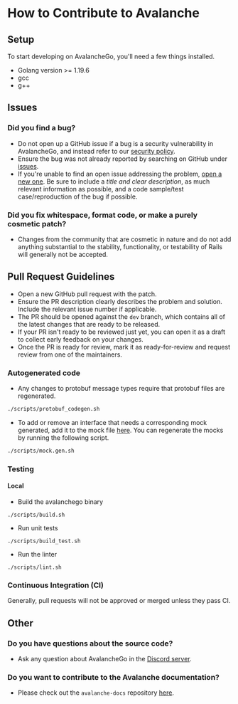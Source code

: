 # How to Contribute to Avalanche

## Setup

To start developing on AvalancheGo, you'll need a few things installed.

- Golang version >= 1.19.6
- gcc
- g++

## Issues

### Did you find a bug?

- Do not open up a GitHub issue if a bug is a security vulnerability in AvalancheGo, and instead refer to our [security policy](../SECURITY.md).
- Ensure the bug was not already reported by searching on GitHub under [issues](https://github.com/ava-labs/avalanchego/issues).
- If you're unable to find an open issue addressing the problem, [open a new one](https://github.com/ava-labs/avalanchego/issues/new). Be sure to include a *title and clear description*, as much relevant information as possible, and a code sample/test case/reproduction of the bug if possible.

### Did you fix whitespace, format code, or make a purely cosmetic patch?

- Changes from the community that are cosmetic in nature and do not add anything substantial to the stability, functionality, or testability of Rails will generally not be accepted.

## Pull Request Guidelines

- Open a new GitHub pull request with the patch.
- Ensure the PR description clearly describes the problem and solution. Include the relevant issue number if applicable.
- The PR should be opened against the `dev` branch, which contains all of the latest changes that are ready to be released.
- If your PR isn't ready to be reviewed just yet, you can open it as a draft to collect early feedback on your changes.
- Once the PR is ready for review, mark it as ready-for-review and request review from one of the maintainers.

### Autogenerated code

- Any changes to protobuf message types require that protobuf files are regenerated.
```sh
./scripts/protobuf_codegen.sh
```
- To add or remove an interface that needs a corresponding mock generated, add it to the mock file [here](../mocks.mockgen.txt). You can regenerate the mocks by running the following script.
```sh
./scripts/mock.gen.sh
```

### Testing

#### Local

- Build the avalanchego binary
```
./scripts/build.sh
```

- Run unit tests
```
./scripts/build_test.sh
```

- Run the linter
```
./scripts/lint.sh
```

### Continuous Integration (CI)

Generally, pull requests will not be approved or merged unless they pass CI.

## Other

### Do you have questions about the source code?

- Ask any question about AvalancheGo in the [Discord server](https://discord.com/invite/RwXY7P6).

### Do you want to contribute to the Avalanche documentation?

- Please check out the `avalanche-docs` repository [here](https://github.com/ava-labs/avalanche-docs).
